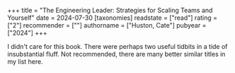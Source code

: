 +++
title = "The Engineering Leader: Strategies for Scaling Teams and Yourself"
date = 2024-07-30
[taxonomies]
  readstate = ["read"]
  rating = ["2"]
  recommender = [""]
  authorname = ["Huston, Cate"]
  pubyear = ["2024"]
+++

I didn't care for this book. There were perhaps two useful tidbits in a tide of insubstantial fluff. Not recommended, there are many better similar titles in my list here.